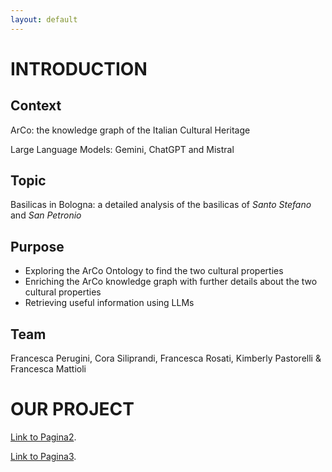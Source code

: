 ```yaml
---
layout: default
---
```


# INTRODUCTION

## Context

ArCo: the knowledge graph of the Italian Cultural Heritage

Large Language Models: Gemini, ChatGPT and Mistral

## Topic

Basilicas in Bologna: a detailed analysis of the basilicas of _Santo Stefano_ and _San Petronio_

## Purpose

* Exploring the ArCo Ontology to find the two cultural properties
* Enriching the ArCo knowledge graph with further details about the two cultural properties
* Retrieving useful information using LLMs

## Team

Francesca Perugini, Cora Siliprandi, Francesca Rosati, Kimberly Pastorelli & Francesca Mattioli

# **OUR PROJECT**

[Link to Pagina2](./pagina2.md).

[Link to Pagina3](./pagina3.md).

